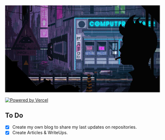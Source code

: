 <p align="center">
<img src="https://github.com/yezz123/yezz123/blob/master/img/img.gif">
</p>

[![Powered by Vercel](./powered-by-vercel.svg)](https://vercel.com/yezz123)
## To Do

- [X] Create my own blog to share my last updates on repositories.
- [X] Create Articles & WriteUps.
